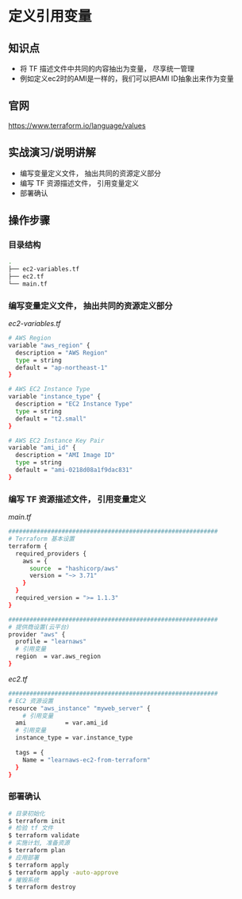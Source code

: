 定义引用变量
==========

## 知识点

* 将 TF 描述文件中共同的内容抽出为变量， 尽享统一管理
* 例如定义ec2时的AMI是一样的，我们可以把AMI ID抽象出来作为变量

## 官网

https://www.terraform.io/language/values

## 实战演习/说明讲解

+ 编写变量定义文件， 抽出共同的资源定义部分
+ 编写 TF 资源描述文件， 引用变量定义
+ 部署确认

## 操作步骤

### 目录结构

```bash
.
├── ec2-variables.tf
├── ec2.tf
└── main.tf
```



### 编写变量定义文件， 抽出共同的资源定义部分

*ec2-variables.tf*

```bash
# AWS Region
variable "aws_region" {
  description = "AWS Region"
  type = string
  default = "ap-northeast-1"
}

# AWS EC2 Instance Type
variable "instance_type" {
  description = "EC2 Instance Type"
  type = string
  default = "t2.small"  
}

# AWS EC2 Instance Key Pair
variable "ami_id" {
  description = "AMI Image ID"
  type = string
  default = "ami-0218d08a1f9dac831"
}
```

### 编写 TF 资源描述文件， 引用变量定义

*main.tf*

```bash
###########################################################
# Terraform 基本设置
terraform {
  required_providers {
    aws = {
      source  = "hashicorp/aws"
      version = "~> 3.71"
    }
  }
  required_version = ">= 1.1.3"
}

###########################################################
# 提供商设置(云平台)
provider "aws" {
  profile = "learnaws"
  # 引用变量
  region  = var.aws_region
}
```

*ec2.tf*

```bash
###########################################################
# EC2 资源设置
resource "aws_instance" "myweb_server" {
	# 引用变量
  ami           = var.ami_id
  # 引用变量
  instance_type = var.instance_type
  
  tags = {
    Name = "learnaws-ec2-from-terraform"
  }
}
```

### 部署确认

```bash
# 目录初始化
$ terraform init
# 检验 tf 文件
$ terraform validate
# 实施计划, 准备资源
$ terraform plan
# 应用部署
$ terraform apply
$ terraform apply -auto-approve
# 摧毁系统
$ terraform destroy
```
